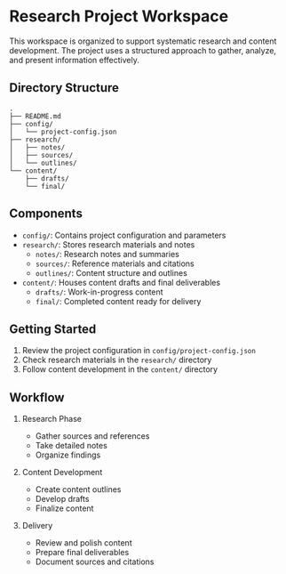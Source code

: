 # Research Project Workspace

This workspace is organized to support systematic research and content development. The project uses a structured approach to gather, analyze, and present information effectively.

## Directory Structure

```
.
├── README.md
├── config/
│   └── project-config.json
├── research/
│   ├── notes/
│   ├── sources/
│   └── outlines/
└── content/
    ├── drafts/
    └── final/
```

## Components

- `config/`: Contains project configuration and parameters
- `research/`: Stores research materials and notes
  - `notes/`: Research notes and summaries
  - `sources/`: Reference materials and citations
  - `outlines/`: Content structure and outlines
- `content/`: Houses content drafts and final deliverables
  - `drafts/`: Work-in-progress content
  - `final/`: Completed content ready for delivery

## Getting Started

1. Review the project configuration in `config/project-config.json`
2. Check research materials in the `research/` directory
3. Follow content development in the `content/` directory

## Workflow

1. Research Phase

   - Gather sources and references
   - Take detailed notes
   - Organize findings

2. Content Development

   - Create content outlines
   - Develop drafts
   - Finalize content

3. Delivery
   - Review and polish content
   - Prepare final deliverables
   - Document sources and citations
